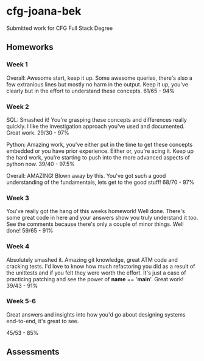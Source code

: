 # cfg-joana-bek

Submitted work for CFG Full Stack Degree

## Homeworks

### Week 1

Overall: Awesome start, keep it up. Some awesome queries, there's also a few extranious lines but mostly no harm in the output. Keep it up, you've clearly but in the effort to understand these concepts.
61/65 - 94%

### Week 2

SQL:
Smashed it! You're grasping these concepts and differences really quickly. I like the investigation approach you've used and documented. Great work.
29/30 - 97%

Python: 
Amazing work, you've either put in the time to get these concepts embedded or you have prior experience. Either or, you're acing it. Keep up the hard work, you're starting to push into the more advanced aspects of python now.
39/40 - 97.5%

Overall:
AMAZING! Blown away by this. You've got such a good understanding of the fundamentals, lets get to the good stuff!
68/70 - 97%

### Week 3

You've really got the hang of this weeks homework! Well done. There's some great code in here and your answers show you truly understand it too. See the comments because there's only a couple of minor things. Well done!
59/65 - 91%

### Week 4

Absolutely smashed it. Amazing git knowledge, great ATM code and cracking tests. I'd love to know how much refactoring you did as a result of the unittests and if you felt they were worth the effort. It's just a case of practicing patching and see the power of __name__ == '__main__'. Great work!
39/43 - 91%

### Week 5-6

Great answers and insights into how you'd go about designing systems end-to-end, it's great to see.

45/53 - 85%

## Assessments
